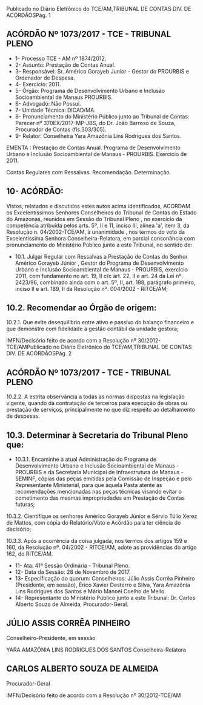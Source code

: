 Publicado  no  Diário Eletrônico do TCE/AM,TRIBUNAL DE CONTAS DIV. DE  ACÓRDÃOSPág. 1

## ACÓRDÃO Nº 1073/2017 - TCE - TRIBUNAL PLENO

- 1- Processo TCE - AM nº 1874/2012.
- 2- Assunto: Prestação de Contas Anual.
- 3- Responsável: Sr.  Américo Gorayeb  Junior - Gestor do PROURBIS e Ordenador de Despesa.
- 4- Exercício: 2011.
- 5- Órgão: Programa de Desenvolvimento Urbano e Inclusão Socioambiental de Manaus PROURBIS.
- 6- Advogado: Não Possui.
- 7- Unidade Técnica: DICAD/MA.
- 8- Pronunciamento  do Ministério  Público  junto  ao Tribunal  de Contas: Parecer  nº 370EX/2017-MP-JBS, do Dr. João Barroso de Souza, Procurador de Contas (fls.303/305).
- 9- Relator: Conselheira Yara Amazônia Lins Rodrigues dos Santos.

EMENTA : Prestação de Contas Anual. Programa de Desenvolvimento Urbano e Inclusão Socioambiental de Manaus - PROURBIS. Exercício de 2011.

Contas Regulares com Ressalvas. Recomendação. Determinação.

## 10-  ACÓRDÃO:

Vistos, relatados e discutidos estes autos acima identificados, ACORDAM os Excelentíssimos Senhores Conselheiros do Tribunal de Contas do Estado do Amazonas, reunidos em Sessão do Tribunal Pleno , no exercício da competência atribuída pelos arts. 5º, II e 11, inciso III, alínea 'a', item 3, da Resolução n. 04/2002-TCE/AM, à unanimidade , nos  termos  do  voto da Excelentíssima  Senhora  Conselheira-Relatora,  em parcial consonância com pronunciamento do Ministério Público junto a este Tribunal, no sentido de:

- 10.1.  Julgar  Regular  com  Ressalvas a  Prestação  de  Contas  do Senhor Américo  Gorayeb  Júnior ,  Gestor  do  Programa  de  Desenvolvimento Urbano  e  Inclusão Socioambiental de  Manaus  - PROURBIS,  exercício 2011, com fundamento no art.  19,  II c/c art. 22,  II e art. 24 da Lei nº. 2423/96, combinado ainda com o art. 5º, II, art. 188, parágrafo primeiro, inciso II e art. 189, II da Resolução nº. 004/2002 - RITCE/AM;

## 10.2.  Recomendar ao Órgão de origem:

10.2.1. Que evite desequilíbrio entre ativo e passivo do balanço financeiro e que demonstre com fidelidade a gestão contábil da unidade gestora;

IMFN/Decisório feito de acordo com a Resolução nº 30/2012-TCE/AMPublicado  no  Diário Eletrônico do TCE/AM,TRIBUNAL DE CONTAS DIV. DE  ACÓRDÃOSPág. 2

## ACÓRDÃO Nº 1073/2017 - TCE - TRIBUNAL PLENO

10.2.2. A  estrita  observância  a  todas  as  normas  dispostas  na legislação vigente, quando da contratação de terceiros para execução de obras ou prestação de serviços, principalmente no que diz respeito ao detalhamento de despesas.

## 10.3.  Determinar à Secretaria do Tribunal Pleno que:

- 10.3.1. Encaminhe à atual Administração do Programa de Desenvolvimento  Urbano  e Inclusão Socioambiental  de Manaus -PROURBIS  e da Secretaria Municipal de Infraestrutura  de  Manaus  -  SEMINF,  cópias  das  peças emitidas pela Comissão de Inspeção e pelo Representante Ministerial, para que àquela Pasta atente às recomendações mencionadas nas peças técnicas visando evitar o cometimento das mesmas impropriedades em Prestação de Contas futuras;

10.3.2. Cientifique os senhores Américo Gorayeb Júnior e Sérvio Túlio Xerez  de  Mattos,  com  cópia  do  Relatório/Voto e Acórdão para ter ciência do decisório;

10.3.3. Após  a  ocorrência  da  coisa  julgada,  nos  termos  dos artigos 159 e 160, da Resolução nº. 04/2002  - RITCE/AM, adote as providências do artigo 162, do RITCE/AM.

- 11- Ata: 41ª Sessão Ordinária - Tribunal Pleno.
- 12- Data da Sessão: 28 de Novembro de 2017.
- 13- Especificação do quorum: Conselheiros: Júlio Assis Corrêa Pinheiro (Presidente, em sessão), Érico Xavier Desterro e Silva, Yara Amazônia Lins Rodrigues dos Santos e Mário Manoel Coelho de Mello.
- 14- Representante  do  Ministério  Público  junto  a  este  Tribunal: Dr. Carlos  Alberto Souza de Almeida, Procurador-Geral.

## JÚLIO ASSIS CORRÊA PINHEIRO

Conselheiro-Presidente, em sessão

YARA AMAZÔNIA LINS RODRIGUES DOS SANTOS Conselheira-Relatora

## CARLOS ALBERTO SOUZA DE ALMEIDA

Procurador-Geral

IMFN/Decisório feito de acordo com a Resolução nº 30/2012-TCE/AM